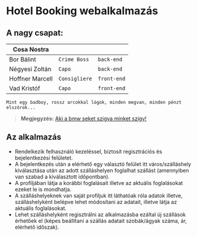 # Hotel Booking webalkalmazás


## A nagy csapat:

|      Cosa Nostra |         | |
|----------------|-|-|
| Bor Bálint |`Crime Boss`|`back-end`            |
|Négyesi Zoltán|`Capo`|`back-end`            |
|Hoffner Marcell|`Consigliere`|`front-end`|
|Vad Kristóf|`Capo`|`front-end`|

```
Mint egy badboy, rossz arcokkal lógok, minden megvan, minden pénzt elszórok...
```
   
  > **Megjegyzés:**   [Aki a bmw seket szigya minket szigy!](https://www.youtube.com/watch?v=U-tf1qKtt0Y)
## Az alkalmazás

- Rendelkezik felhasználó kezeléssel, biztosít regisztrációs és bejelentkezési felületet.
- A bejelentkezés után a elérhető egy választó felület itt város/szálláshely kiválasztása után az adott szálláshelyen foglalhat szállást (amennyiben van szabad a kiválasztott időpontban).
- A profiljában látja a korábbi foglalásait illetve az aktuális foglalásokat ezeket le is mondhatja.
- A szálláshelyeknek van saját profiljuk itt láthatóak róla adatok illetve, szálláshelyként belépve lehet módosítani az adatait, illetve látja az aktuális foglalásokat.
- Lehet szálláshelyként regisztrálni az alkalmazásba ezáltal új szállások érhetőek el (képes beállítani a szállás adatait szobák/ágyak száma, ár, elérhető időszak).






